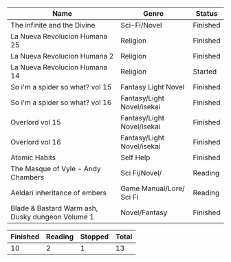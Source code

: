 |Name|Genre|Status|
|--|--|--|
|The infinite and the Divine|Sci-Fi/Novel|Finished|
|La Nueva Revolucion Humana 25|Religion|Finished|
|La Nueva Revolucion Humana 2|Religion|Finished|
|La Nueva Revolucion Humana 14|Religion|Started|
|So i'm a spider so what? vol 15|Fantasy Light Novel| Finished|
|So i'm a spider so what? vol 16|Fantasy/Light Novel/isekai| Finished|
|Overlord vol 15|Fantasy/Light Novel/isekai| Finished|
|Overlord vol 16|Fantasy/Light Novel/isekai| Finished|
|Atomic Habits|Self Help|Finished|
|The Masque of Vyle - Andy Chambers|Sci Fi/Novel/|Reading|
|Aeldari inheritance of embers|Game Manual/Lore/ Sci Fi|Reading|
|Blade & Bastard Warm ash, Dusky dungeon Volume 1|Novel/Fantasy|Finished|

|Finished|Reading|Stopped|Total|
|--|--|--|--|
|10|2|1|13|

